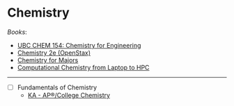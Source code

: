 # Chemistry

_Books_:

- [UBC CHEM 154: Chemistry for Engineering ](https://chem.libretexts.org/Courses/University_of_British_Columbia/UBC_CHEM_154%3A_Chemistry_for_Engineering)
- [Chemistry 2e (OpenStax)](<https://chem.libretexts.org/Bookshelves/General_Chemistry/Chemistry_2e_(OpenStax)>)
- [Chemistry for Majors](https://chem.libretexts.org/Courses/University_of_British_Columbia/UBC_CHEM_154%3A_Chemistry_for_Engineering)
- [Computational Chemistry from Laptop to HPC](https://kthpanor.github.io/echem/docs/title.html)

---

- [ ] Fundamentals of Chemistry
  - [KA - AP®︎/College Chemistry](https://www.khanacademy.org/science/ap-chemistry-beta)
